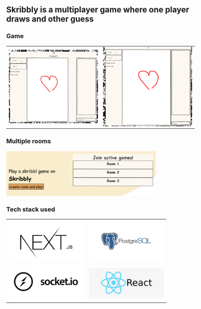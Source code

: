 ## Skribbly is a multiplayer  game where one player draws and other guess

### Game
|  | |
| ------------- | ------------- |
|  <img src="/public/markdown/Screenshot_1.png" alt="Alt text" title="Optional title" width="500" >| <img src="/public/markdown/heart.png" alt="Alt text" title="Optional title" width="500">  |

### Multiple rooms

<img src="/public/markdown/rooms.png" alt="Alt text" title="Optional title" width="400" >

### Tech stack used
|   | |
| ------------- | ------------- |
| <img src="/public/markdown/FAXymZJXIAkERod.jpg" alt="Alt text" title="Optional title" width="200" >  | <img src="/public/markdown/postgres-logo.png" alt="Alt text" title="Optional title" width="200">  |
| <img src="/public/markdown/socket.jpg" alt="Alt text" title="Optional title" width="200">  | <img src="/public/markdown/react.png" alt="Alt text" title="Optional title" width="200">   |
